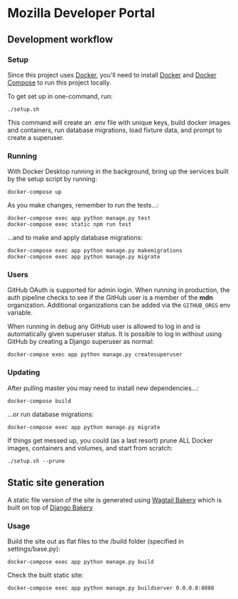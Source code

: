 # Mozilla Developer Portal

## Development workflow

### Setup

Since this project uses [Docker](https://www.docker.com/), you'll need to install [Docker](https://hub.docker.com/search?q=&type=edition&offering=community) and [Docker Compose](https://docs.docker.com/compose/install/) to run this project locally.

To get set up in one-command, run:

```shell
./setup.sh
```

This command will create an .env file with unique keys, build docker images and containers, run database migrations, load fixture data, and prompt to create a superuser.

### Running

With Docker Desktop running in the background, bring up the services built by the setup script by running:

```shell
docker-compose up
```

As you make changes, remember to run the tests…:

```shell
docker-compose exec app python manage.py test
docker-compose exec static npm run test
```

…and to make and apply database migrations:

```shell
docker-compose exec app python manage.py makemigrations
docker-compose exec app python manage.py migrate
```

### Users

GitHub OAuth is supported for admin login. When running in production, the auth pipeline checks to see if the GitHub user is a member of the __mdn__ organization. Additional organizations can be added via the `GITHUB_ORGS` env variable.

When running in debug any GitHub user is allowed to log in and is automatically given superuser status. It is possible to log in without using GitHub by creating a Django superuser as normal:

```shell
docker-compse exec app python manage.py createsuperuser
```

### Updating

After pulling master you may need to install new dependencies…:

```shell
docker-compose build
```

…or run database migrations:

```shell
docker-compose exec app python manage.py migrate
```

If things get messed up, you could (as a last resort) prune ALL Docker images, containers and volumes, and start from scratch:

```shell
./setup.sh --prune
```

## Static site generation

A static file version of the site is generated using [Wagtail Bakery](https://github.com/wagtail/wagtail-bakery) which is built on top of [Django Bakery](https://github.com/datadesk/django-bakery)

### Usage

Build the site out as flat files to the /build folder (specified in settings/base.py):

```shell
docker-compose exec app python manage.py build
```

Check the built static site:

```shell
docker-compose exec app python manage.py buildserver 0.0.0.0:8080
```
